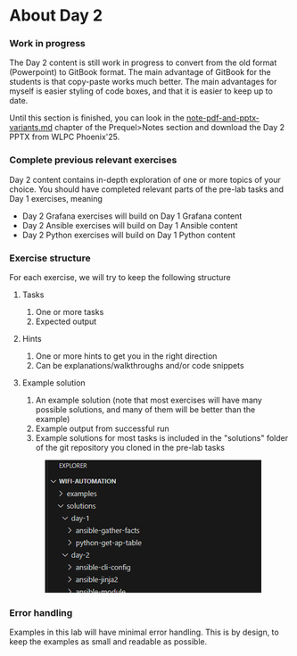 # About Day 2

### Work in progress

The Day 2 content is still work in progress to convert from the old format (Powerpoint) to GitBook format. The main advantage of GitBook for the students is that copy-paste works much better. The main advantages for myself is easier styling of code boxes, and that it is easier to keep up to date.

Until this section is finished, you can look in the [note-pdf-and-pptx-variants.md](../prequel/notes/note-pdf-and-pptx-variants.md "mention") chapter of the Prequel>Notes section and download the Day 2 PPTX from WLPC Phoenix'25.

### Complete previous relevant exercises

Day 2 content contains in-depth exploration of one or more topics of your choice. You should have completed relevant parts of the pre-lab tasks and Day 1 exercises, meaning

* Day 2 Grafana exercises will build on Day 1 Grafana content
* Day 2 Ansible exercises will build on Day 1 Ansible content
* Day 2 Python exercises will build on Day 1 Python content

### Exercise structure

For each exercise, we will try to keep the following structure

1. Tasks
   1. One or more tasks
   2. Expected output
2. Hints
   1. One or more hints to get you in the right direction
   2. Can be explanations/walkthroughs and/or code snippets
3.  Example solution

    1. An example solution (note that most exercises will have many possible solutions, and many of them will be better than the example)
    2. Example output from successful run
    3. Example solutions for most tasks is included in the "solutions" folder of the git repository you cloned in the pre-lab tasks

    <figure><img src="../.gitbook/assets/image.png" alt=""><figcaption></figcaption></figure>

### Error handling

Examples in this lab will have minimal error handling. This is by design, to keep the examples as small and readable as possible.
